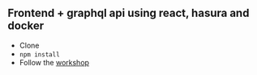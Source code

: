 ## Frontend + graphql api using react, hasura and docker

- Clone
- `npm install`
- Follow the [workshop](https://github.com/christiannwamba/graphql-api-for-frontend-dev-workshop)